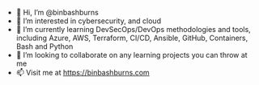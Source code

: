 - 👋 Hi, I’m @binbashburns
- 👀 I’m interested in cybersecurity, and cloud
- 🌱 I’m currently learning DevSecOps/DevOps methodologies and tools, including Azure, AWS, Terraform, CI/CD, Ansible, GitHub, Containers, Bash and Python
- 💞️ I’m looking to collaborate on any learning projects you can throw at me
- 📫 Visit me at https://binbashburns.com
